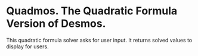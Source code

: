 # Quadmos. The Quadratic Formula Version of Desmos.

This quadratic formula solver asks for user input. It returns solved values to display for users.
